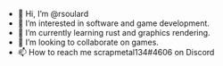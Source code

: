 - 👋 Hi, I’m @rsoulard
- 👀 I’m interested in software and game development.
- 🌱 I’m currently learning rust and graphics rendering.
- 💞️ I’m looking to collaborate on games.
- 📫 How to reach me scrapmetal134#4606 on Discord

<!---
rsoulard/rsoulard is a ✨ special ✨ repository because its `README.md` (this file) appears on your GitHub profile.
You can click the Preview link to take a look at your changes.
--->

